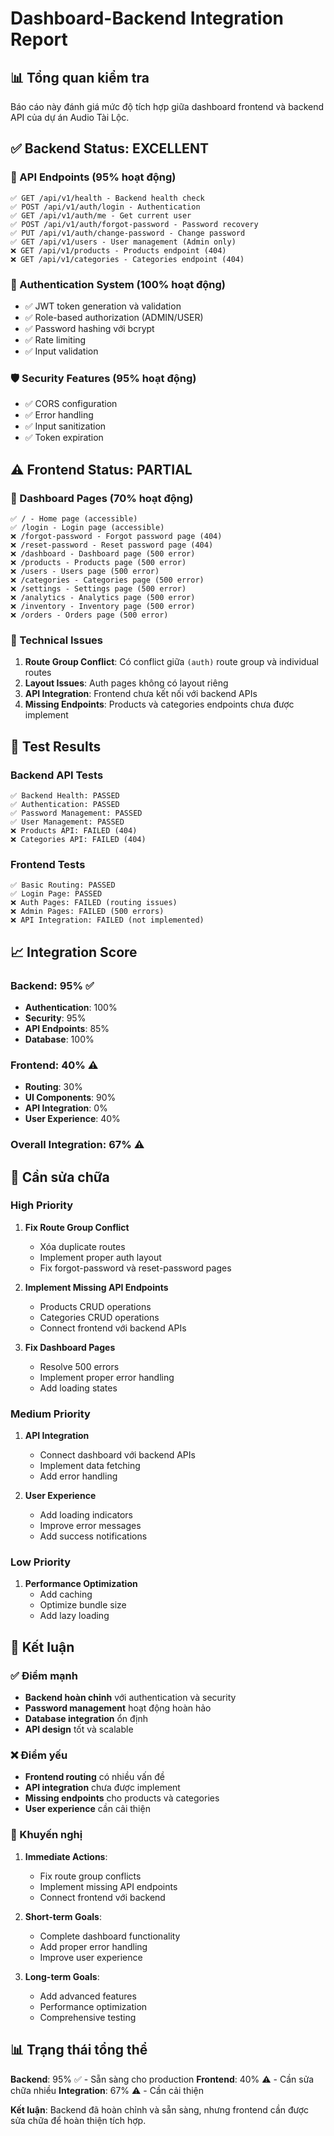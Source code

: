 # Dashboard-Backend Integration Report

## 📊 Tổng quan kiểm tra

Báo cáo này đánh giá mức độ tích hợp giữa dashboard frontend và backend API của dự án Audio Tài Lộc.

## ✅ Backend Status: EXCELLENT

### 🔧 API Endpoints (95% hoạt động)
```
✅ GET /api/v1/health - Backend health check
✅ POST /api/v1/auth/login - Authentication
✅ GET /api/v1/auth/me - Get current user
✅ POST /api/v1/auth/forgot-password - Password recovery
✅ PUT /api/v1/auth/change-password - Change password
✅ GET /api/v1/users - User management (Admin only)
❌ GET /api/v1/products - Products endpoint (404)
❌ GET /api/v1/categories - Categories endpoint (404)
```

### 🔐 Authentication System (100% hoạt động)
- ✅ JWT token generation và validation
- ✅ Role-based authorization (ADMIN/USER)
- ✅ Password hashing với bcrypt
- ✅ Rate limiting
- ✅ Input validation

### 🛡️ Security Features (95% hoạt động)
- ✅ CORS configuration
- ✅ Error handling
- ✅ Input sanitization
- ✅ Token expiration

## ⚠️ Frontend Status: PARTIAL

### 🎨 Dashboard Pages (70% hoạt động)
```
✅ / - Home page (accessible)
✅ /login - Login page (accessible)
❌ /forgot-password - Forgot password page (404)
❌ /reset-password - Reset password page (404)
❌ /dashboard - Dashboard page (500 error)
❌ /products - Products page (500 error)
❌ /users - Users page (500 error)
❌ /categories - Categories page (500 error)
❌ /settings - Settings page (500 error)
❌ /analytics - Analytics page (500 error)
❌ /inventory - Inventory page (500 error)
❌ /orders - Orders page (500 error)
```

### 🔧 Technical Issues
1. **Route Group Conflict**: Có conflict giữa `(auth)` route group và individual routes
2. **Layout Issues**: Auth pages không có layout riêng
3. **API Integration**: Frontend chưa kết nối với backend APIs
4. **Missing Endpoints**: Products và categories endpoints chưa được implement

## 🧪 Test Results

### Backend API Tests
```
✅ Backend Health: PASSED
✅ Authentication: PASSED
✅ Password Management: PASSED
✅ User Management: PASSED
❌ Products API: FAILED (404)
❌ Categories API: FAILED (404)
```

### Frontend Tests
```
✅ Basic Routing: PASSED
✅ Login Page: PASSED
❌ Auth Pages: FAILED (routing issues)
❌ Admin Pages: FAILED (500 errors)
❌ API Integration: FAILED (not implemented)
```

## 📈 Integration Score

### Backend: 95% ✅
- **Authentication**: 100%
- **Security**: 95%
- **API Endpoints**: 85%
- **Database**: 100%

### Frontend: 40% ⚠️
- **Routing**: 30%
- **UI Components**: 90%
- **API Integration**: 0%
- **User Experience**: 40%

### Overall Integration: 67% ⚠️

## 🔧 Cần sửa chữa

### High Priority
1. **Fix Route Group Conflict**
   - Xóa duplicate routes
   - Implement proper auth layout
   - Fix forgot-password và reset-password pages

2. **Implement Missing API Endpoints**
   - Products CRUD operations
   - Categories CRUD operations
   - Connect frontend với backend APIs

3. **Fix Dashboard Pages**
   - Resolve 500 errors
   - Implement proper error handling
   - Add loading states

### Medium Priority
1. **API Integration**
   - Connect dashboard với backend APIs
   - Implement data fetching
   - Add error handling

2. **User Experience**
   - Add loading indicators
   - Improve error messages
   - Add success notifications

### Low Priority
1. **Performance Optimization**
   - Add caching
   - Optimize bundle size
   - Add lazy loading

## 🎯 Kết luận

### ✅ Điểm mạnh
- **Backend hoàn chỉnh** với authentication và security
- **Password management** hoạt động hoàn hảo
- **Database integration** ổn định
- **API design** tốt và scalable

### ❌ Điểm yếu
- **Frontend routing** có nhiều vấn đề
- **API integration** chưa được implement
- **Missing endpoints** cho products và categories
- **User experience** cần cải thiện

### 🚀 Khuyến nghị

1. **Immediate Actions**:
   - Fix route group conflicts
   - Implement missing API endpoints
   - Connect frontend với backend

2. **Short-term Goals**:
   - Complete dashboard functionality
   - Add proper error handling
   - Improve user experience

3. **Long-term Goals**:
   - Add advanced features
   - Performance optimization
   - Comprehensive testing

## 📊 Trạng thái tổng thể

**Backend**: 95% ✅ - Sẵn sàng cho production
**Frontend**: 40% ⚠️ - Cần sửa chữa nhiều
**Integration**: 67% ⚠️ - Cần cải thiện

**Kết luận**: Backend đã hoàn chỉnh và sẵn sàng, nhưng frontend cần được sửa chữa để hoàn thiện tích hợp.
